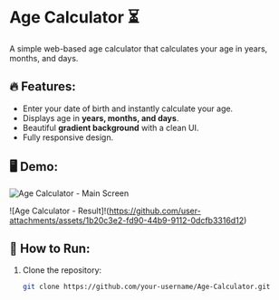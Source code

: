 # Age Calculator ⏳

A simple web-based age calculator that calculates your age in years, months, and days. 

## 🔥 Features:
- Enter your date of birth and instantly calculate your age.
- Displays age in **years, months, and days**.
- Beautiful **gradient background** with a clean UI.
- Fully responsive design.

## 🖥️ Demo:
![Age Calculator - Main Screen](https://github.com/user-attachments/assets/c89285fe-bc7d-4185-96d4-b77bada13cbd)  

![Age Calculator - Result]!(https://github.com/user-attachments/assets/1b20c3e2-fd90-44b9-9112-0dcfb3316d12)



## 🚀 How to Run:
1. Clone the repository:
   ```sh
   git clone https://github.com/your-username/Age-Calculator.git
